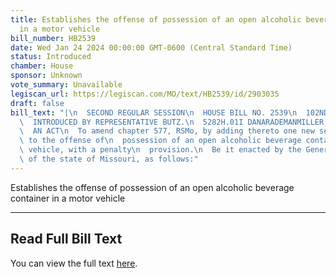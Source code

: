 ```yaml
---
title: Establishes the offense of possession of an open alcoholic beverage container
  in a motor vehicle
bill_number: HB2539
date: Wed Jan 24 2024 00:00:00 GMT-0600 (Central Standard Time)
status: Introduced
chamber: House
sponsor: Unknown
vote_summary: Unavailable
legiscan_url: https://legiscan.com/MO/text/HB2539/id/2903035
draft: false
bill_text: "|\n  SECOND REGULAR SESSION\n  HOUSE BILL NO. 2539\n  102ND GENERAL ASSEMBLY\n\
  \  INTRODUCED BY REPRESENTATIVE BUTZ.\n  5282H.01I DANARADEMANMILLER,ChiefClerk\n\
  \  AN ACT\n  To amend chapter 577, RSMo, by adding thereto one new section relating\
  \ to the offense of\n  possession of an open alcoholic beverage container in a motor\
  \ vehicle, with a penalty\n  provision.\n  Be it enacted by the General Assembly\
  \ of the state of Missouri, as follows:"
---
```

Establishes the offense of possession of an open alcoholic beverage container in a motor vehicle

---

## Read Full Bill Text

You can view the full text [here](https://legiscan.com/MO/text/HB2539/id/2903035).
